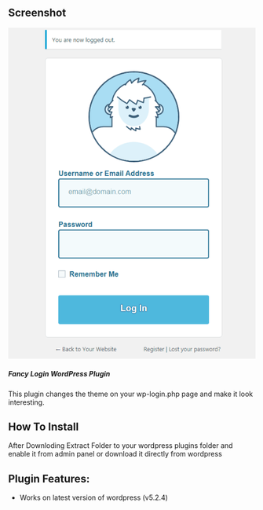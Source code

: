 ## Screenshot
![screenshot](https://github.com/mehrdad-safari/wp-fancylogin/blob/master/screenshots/screen.gif)



##### Fancy Login WordPress Plugin ####
This plugin changes the theme on your wp-login.php page and make it look interesting.

## How To Install
After Downloding Extract Folder to your wordpress plugins folder and enable it from admin panel or download it directly from wordpress 

## Plugin Features:
* Works on latest version of wordpress (v5.2.4)
 

